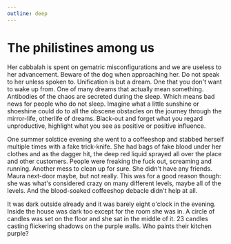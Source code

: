 ```yaml
---
outline: deep
---
```


# The philistines among us

Her cabbalah is spent on gematric misconfigurations and we are useless to her advancement. Beware of the dog when approaching her. Do not speak to her unless spoken to. Unification is but a dream. One that you don't want to wake up from. One of many dreams that actually mean something. Antibodies of the chaos are secreted during the sleep. Which means bad news for people who do not sleep. Imagine what a little sunshine or shoeshine could do to all the obscene obstacles on the journey through the mirror-life, otherlife of dreams. Black-out and forget what you regard unproductive, highlight what you see as positive or positive influence.

One summer solstice evening she went to a coffeeshop and stabbed herself multiple times with a fake trick-knife. She had bags of fake blood under her clothes and as the dagger hit, the deep red liquid sprayed all over the place and other customers. People were freaking the fuck out, screaming and running. Another mess to clean up for sure. She didn't have any friends. Maura next-door maybe, but not really. This was for a good reason though: she was what's considered crazy on many different levels, maybe all of the levels. And the blood-soaked coffeeshop debacle didn't help at all.

It was dark outside already and it was barely eight o'clock in the evening. Inside the house was dark too except for the room she was in. A circle of candles was set on the floor and she sat in the middle of it. 23 candles casting flickering shadows on the purple walls. Who paints their kitchen purple?
